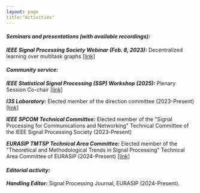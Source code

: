 ```yaml
---
layout: page
title:"Activities"
---
```


#### *Seminars and presentations (with available recordings):*

__*IEEE Signal Processing Society Webinar (Feb. 8, 2023):*__ Decentralized learning over multitask graphs [[link]](https://www.youtube.com/watch?v=w_Gml2uA0yk)


#### *Community service:*

__*IEEE Statistical Signal Processing (SSP) Workshop (2025):*__ Plenary Session Co-chair [[link]](https://2025.ieeessp.org/)

__*I3S Laboratory:*__ Elected member of the direction committee (2023-Present) [[link]](https://www.i3s.unice.fr/en/research-areas/sis)

__*IEEE SPCOM Technical Committee:*__ Elected member of the "Signal Processing for Communications and Networking" Technical Committee of the IEEE Signal Processing Society (2023-Present) 

__*EURASIP TMTSP Technical Area Committee:*__ Elected member of the "Theoretical and Methodological Trends in Signal Processing" Technical Area Committee of EURASIP (2024-Present) [[link]](https://eurasip.org/technical-area-committees/)


#### *Editorial activity:*

__*Handling Editor:*__ Signal Processing Journal, EURASIP (2024-Present).
